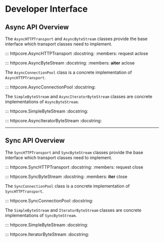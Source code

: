 # Developer Interface

## Async API Overview

The `AsyncHTTPTransport` and `AsyncByteStream` classes provide the base
interface which transport classes need to implement.

::: httpcore.AsyncHTTPTransport
    :docstring:
    :members: request aclose

::: httpcore.AsyncByteStream
    :docstring:
    :members: __aiter__ aclose

The `AsyncConnectionPool` class is a concrete implementation of `AsyncHTTPTransport`.

::: httpcore.AsyncConnectionPool
    :docstring:


The `SimpleByteStream` and `AsyncIteratorByteStream` classes are concrete implementations of `AsyncByteStream`.

::: httpcore.SimpleByteStream
    :docstring:

::: httpcore.AsyncIteratorByteStream
    :docstring:

---

## Sync API Overview

The `SyncHTTPTransport` and `SyncByteStream` classes provide the base
interface which transport classes need to implement.

::: httpcore.SyncHTTPTransport
    :docstring:
    :members: request close

::: httpcore.SyncByteStream
    :docstring:
    :members: __iter__ close

The `SyncConnectionPool` class is a concrete implementation of `SyncHTTPTransport`.

::: httpcore.SyncConnectionPool
    :docstring:

The `SimpleByteStream` and `IteratorByteStream` classes are concrete implementations of `SyncByteStream`.

::: httpcore.SimpleByteStream
    :docstring:

::: httpcore.IteratorByteStream
    :docstring:
